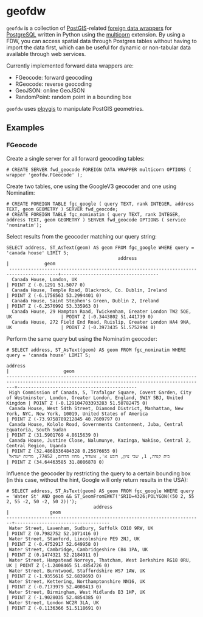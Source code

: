 # geofdw
`geofdw` is a collection of [PostGIS](http://postgis.net)-related [foreign data wrappers](https://wiki.postgresql.org/wiki/Foreign_data_wrappers) for [PostgreSQL](http://postgresql.org) written in Python using the [multicorn](http://multicorn.org) extension. By using a FDW, you can access spatial data through Postgres tables without having to import the data first, which can be useful for dynamic or non-tabular data available through web services.

Currently implemented forward data wrappers are:

* FGeocode: forward geocoding
* RGeocode: reverse geocoding
* GeoJSON: online GeoJSON
* RandomPoint: random point in a bounding box

`geofdw` uses [plpygis](https://github.com/bosth/plpygis) to manipulate PostGIS geometries.

## Examples

### FGeocode

Create a single server for all forward geocoding tables:
```
# CREATE SERVER fwd_geocode FOREIGN DATA WRAPPER multicorn OPTIONS ( wrapper 'geofdw.FGeocode' );
```

Create two tables, one using the GoogleV3 geocoder and one using Nominatim:
```
# CREATE FOREIGN TABLE fgc_google ( query TEXT, rank INTEGER, address TEXT, geom GEOMETRY ) SERVER fwd_geocode;
# CREATE FOREIGN TABLE fgc_nominatim ( query TEXT, rank INTEGER, address TEXT, geom GEOMETRY ) SERVER fwd_geocode OPTIONS ( service 'nominatim');
```

Select results from the geocoder matching our query string:
```
SELECT address, ST_AsText(geom) AS geom FROM fgc_google WHERE query = 'canada house' LIMIT 5;
                                         address                                         |             geom              
 ----------------------------------------------------------------------------------------+------------------------------------
  Canada House, London, UK                                                               | POINT Z (-0.1291 51.5077 0)
  Canada House, Temple Road, Blackrock, Co. Dublin, Ireland                              | POINT Z (-6.1756563 53.2994401 0)
  Canada House, Saint Stephen's Green, Dublin 2, Ireland                                 | POINT Z (-6.2576992 53.335963 0)
  Canada House, 29 Hampton Road, Twickenham, Greater London TW2 5QE, UK                  | POINT Z (-0.3443802 51.441739 0)
  Canada House, 272 Field End Road, Ruislip, Greater London HA4 9NA, UK                  | POINT Z (-0.3973435 51.5752994 0)
```  

Perform the same query but using the Nominatim geocoder:
```
# SELECT address, ST_AsText(geom) AS geom FROM fgc_nominatim WHERE query = 'canada house' LIMIT 5;
                                                                    address                                                                    |                    geom                    
-----------------------------------------------------------------------------------------------------------------------------------------------+--------------------------------------------
 High Commission of Canada, 5, Trafalgar Square, Covent Garden, City of Westminster, London, Greater London, England, SW1Y 5BJ, United Kingdom | POINT Z (-0.129104703393283 51.50782475 0)
 Canada House, West 54th Street, Diamond District, Manhattan, New York, NYC, New York, 10019, United States of America                         | POINT Z (-73.9758789212845 40.7609797 0)
 Canada House, Kololo Road, Governments Cantonment, Juba, Central Equatoria, South Sudan                                                       | POINT Z (31.5901769 4.8615639 0)
 Canada House, Justine Close, Nalumunye, Kazinga, Wakiso, Central 2, Central Region, Uganda                                                    | POINT Z (32.4868336484328 0.25676655 0)
 בית קנדה, 1, שבי ציון, רובע א', אשדוד, מחוז הדרום, 77452, מדינת ישראל                                                                         | POINT Z (34.64463585 31.8086878 0)
```

Influence the geocoder by restricting the query to a certain bounding box (in this case, without the hint, Google will only return results in the USA):
```
# SELECT address, ST_AsText(geom) AS geom FROM fgc_google WHERE query = 'Water St' AND geom && ST_GeomFromEWKT('SRID=4326;POLYGON((50 2, 55 2, 55 -2, 50 -2, 50 2))');
                                address                                 |               geom                
------------------------------------------------------------------------+-----------------------------------
 Water Street, Lavenham, Sudbury, Suffolk CO10 9RW, UK                  | POINT Z (0.7982752 52.1071416 0)
 Water Street, Stamford, Lincolnshire PE9 2NJ, UK                       | POINT Z (-0.4752917 52.649958 0)
 Water Street, Cambridge, Cambridgeshire CB4 1PA, UK                    | POINT Z (0.1474321 52.2184911 0)
 Water Street, Hampstead Norreys, Thatcham, West Berkshire RG18 0RU, UK | POINT Z (-1.2408465 51.4854726 0)
 Water Street, Burntwood, Staffordshire WS7 1AW, UK                     | POINT Z (-1.9355616 52.6839693 0)
 Water Street, Kettering, Northamptonshire NN16, UK                     | POINT Z (-0.7173979 52.4008413 0)
 Water Street, Birmingham, West Midlands B3 1HP, UK                     | POINT Z (-1.9028035 52.4854385 0)
 Water Street, London WC2R 3LA, UK                                      | POINT Z (-0.1136366 51.5118691 0)
```
